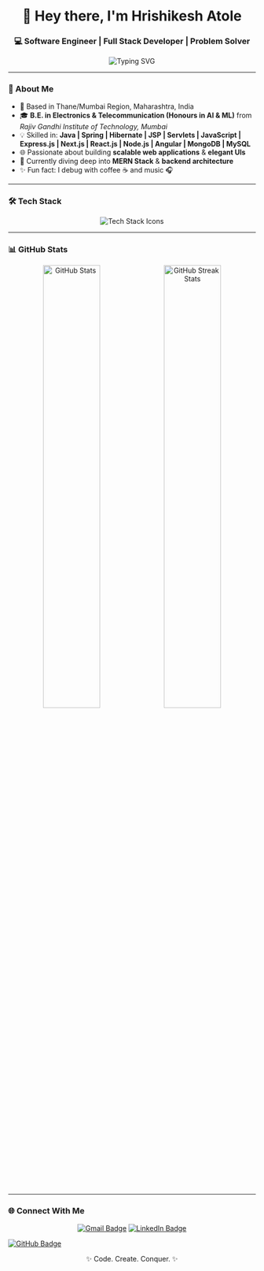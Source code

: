 <!--­­­­­­­­­­­­­­­­­­­­–––––––––––––––––––––––––––––––––––––––––––––––––––––––––-->
<h1 align="center">👋 Hey there, I'm <strong>Hrishikesh Atole</strong></h1>
<h3 align="center">💻 Software Engineer | Full Stack Developer | Problem Solver</h3>

<p align="center">
  <img src="https://readme-typing-svg.herokuapp.com?font=Fira+Code&size=22&pause=1000&color=00C2CB&center=true&vCenter=true&width=480&lines=Software+Engineer+at+Vernost;Full+Stack+Developer;Java+%7C+React+%7C+Node.js+%7C+Angular;Building+Scalable+Web+Apps;Loves+Clean+and+Elegant+Designs" alt="Typing SVG" />
</p>

---

### 🚀 About Me  
- 📍 Based in Thane/Mumbai Region, Maharashtra, India  
- 🎓 **B.E. in Electronics & Telecommunication (Honours in AI & ML)** from *Rajiv Gandhi Institute of Technology, Mumbai*  
- 💡 Skilled in: **Java | Spring | Hibernate | JSP | Servlets | JavaScript | Express.js | Next.js | React.js | Node.js | Angular | MongoDB | MySQL**  
- 🌐 Passionate about building **scalable web applications** & **elegant UIs**  
- 🧠 Currently diving deep into **MERN Stack** & **backend architecture**  
- ✨ Fun fact: I debug with coffee ☕ and music 🎧  

---

### 🛠️ Tech Stack  
<p align="center">
  <img src="https://skillicons.dev/icons?i=java,spring,hibernate,js,react,nodejs,express,nextjs,angular,mongodb,mysql,html,css,git,github,vscode" alt="Tech Stack Icons"/>
</p>

---

### 📊 GitHub Stats  
<p align="center">
  <img width="48%" src="https://github-readme-stats.vercel.app/api?username=HrishikeshAtole-24&show_icons=true&theme=tokyonight" alt="GitHub Stats"/>
  <img width="48%" src="https://github-readme-streak-stats.herokuapp.com/?user=HrishikeshAtole-24&theme=tokyonight" alt="GitHub Streak Stats"/>
</p>

---

### 🌐 Connect With Me  
<p align="center">
  <a href="mailto:rishiatole4545@gmail.com"><img src="https://img.shields.io/badge/Gmail-D14836?style=for-the-badge&logo=gmail&logoColor=white" alt="Gmail Badge"/></a>
  <!-- <a href="https://linkedin.com/in/hrishikesh-atole"><img src="https://img.shields.io/badge/LinkedIn-0077B5?style=for-the-badge&logo=linkedin&logoColor=white" alt="LinkedIn Badge"/></a> -->
  <a href="https://www.linkedin.com/in/hrishikesh-atole-b07a4a256" target="_blank">
  <img src="https://img.shields.io/badge/LinkedIn-0077B5?style=for-the-badge&logo=linkedin&logoColor=white" alt="LinkedIn Badge"/>
</a>

  <a href="https://github.com/HrishikeshAtole-24"><img src="https://img.shields.io/badge/GitHub-181717?style=for-the-badge&logo=github&logoColor=white" alt="GitHub Badge"/></a>
</p>

<p align="center">✨ Code. Create. Conquer. ✨</p>
